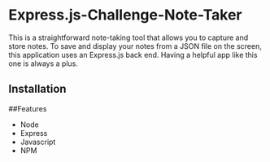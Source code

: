 # Express.js-Challenge-Note-Taker

This is a straightforward note-taking tool that allows you to capture and store notes. 
To save and display your notes from a JSON file on the screen, this application uses an Express.js back end. 
Having a helpful app like this one is always a plus.

## Installation 

##Features 
* Node
* Express
* Javascript
* NPM

